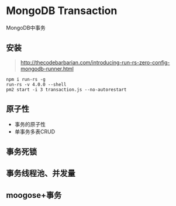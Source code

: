 # MongoDB Transaction

MongoDB中事务

## 安装

> http://thecodebarbarian.com/introducing-run-rs-zero-config-mongodb-runner.html

```shell
npm i run-rs -g
run-rs -v 4.0.0 --shell
pm2 start -i 3 transaction.js --no-autorestart
```

## 原子性

- 事务的原子性
- 单事务多表CRUD

## 事务死锁

## 事务线程池、并发量

## moogose+事务
